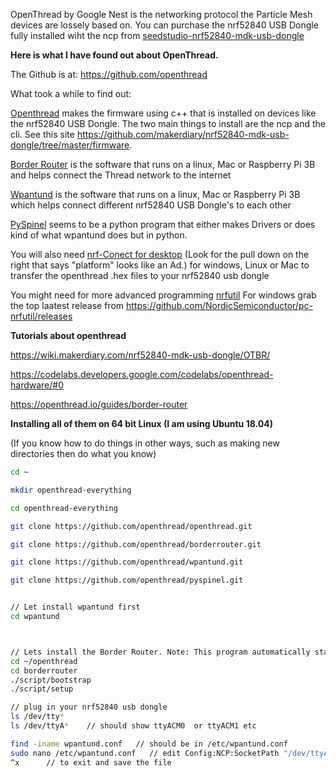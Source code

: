 

OpenThread by Google Nest is the networking protocol the Particle Mesh devices are lossely based on.
You can purchase the nrf52840 USB Dongle fully installed wiht the ncp from [seedstudio-nrf52840-mdk-usb-dongle](https://www.robotshop.com/ca/en/seeedstudio-nrf52840-mdk-usb-dongle.html) 

**Here is what I have found out about OpenThread.**

The Github is at: https://github.com/openthread

What took a while to find out:

[Openthread](https://github.com/openthread/openthread) makes the firmware using c++ that is installed on devices like the nrf52840 USB Dongle. The two main things to install are the ncp and the cli. See this site https://github.com/makerdiary/nrf52840-mdk-usb-dongle/tree/master/firmware. 

[Border Router](https://github.com/openthread/borderrouter) is the software that runs on a linux, Mac or Raspberry Pi 3B  and helps connect the Thread network to the internet

[Wpantund](https://github.com/openthread/wpantund) is the software that runs on a linux, Mac or Raspberry Pi 3B which helps connect different nrf52840 USB Dongle's to each other

[PySpinel](https://github.com/openthread/pyspinel) seems to be a python program that either makes Drivers or does kind of what wpantund does but in python.

You will also need [nrf-Conect for desktop](https://www.nordicsemi.com/Software-and-Tools/Development-Tools/nRF-Connect-for-desktop) (Look for the pull down on the right that says "platform" looks like an Ad.) for windows, Linux or Mac to transfer the openthread .hex files to your nrf52840 usb dongle

You might need for more advanced programming [nrfutil]() For windows grab the top laatest release from https://github.com/NordicSemiconductor/pc-nrfutil/releases 


**Tutorials about openthread**

https://wiki.makerdiary.com/nrf52840-mdk-usb-dongle/OTBR/  

https://codelabs.developers.google.com/codelabs/openthread-hardware/#0

https://openthread.io/guides/border-router


**Installing all of them on 64 bit Linux (I am using Ubuntu 18.04)**

(If you know how to do things in other ways, such as making new directories then do what you know)

```bash
cd ~  

mkdir openthread-everything

cd openthread-everything

git clone https://github.com/openthread/openthread.git

git clone https://github.com/openthread/borderrouter.git

git clone https://github.com/openthread/wpantund.git

git clone https://github.com/openthread/pyspinel.git


// Let install wpantund first
cd wpantund



// Lets install the Border Router. Note: This program automatically starts after being rebooted.
cd ~/openthread
cd borderrouter
./script/bootstrap
./script/setup

// plug in your nrf52840 usb dongle
ls /dev/tty*
ls /dev/ttyA*    // should show ttyACM0  or ttyACM1 etc

find -iname wpantund.conf   // should be in /etc/wpantund.conf
sudo nano /etc/wpantund.conf   // edit Config:NCP:SocketPath "/dev/ttyACM0"
^x      // to exit and save the file







```
